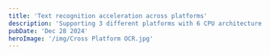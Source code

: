 ```yaml
---
title: 'Text recognition acceleration across platforms'
description: 'Supporting 3 different platforms with 6 CPU architecture combinations, this article describes how OpenRewind achieves efficient and stable text recognition.'
pubDate: 'Dec 28 2024'
heroImage: '/img/Cross Platform OCR.jpg'
---
```


